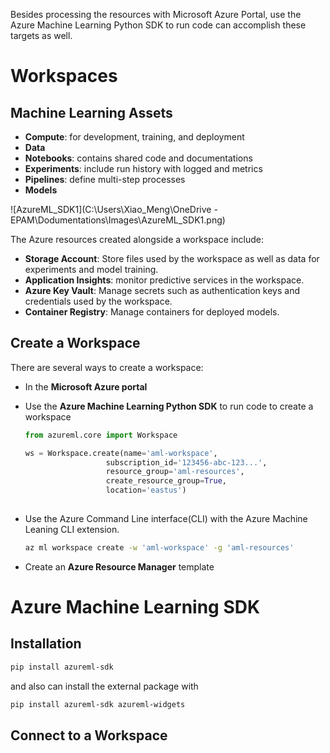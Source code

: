Besides processing the resources with Microsoft Azure Portal, use the Azure Machine Learning Python SDK to run code can accomplish these targets as well.



# Workspaces

## Machine Learning Assets

* **Compute**: for development, training, and deployment
* **Data**
* **Notebooks**: contains shared code and documentations
* **Experiments**: include run history with logged and metrics
* **Pipelines**: define multi-step processes
* **Models**

![AzureML_SDK1](C:\Users\Xiao_Meng\OneDrive - EPAM\Dodumentations\Images\AzureML_SDK1.png)

The Azure resources created alongside a workspace include:

- **Storage Account**: Store files used by the workspace as well as data for experiments and model training.
-  **Application Insights**: monitor predictive services in the workspace.
- **Azure Key Vault**: Manage secrets such as authentication keys and credentials used by the workspace.
- **Container Registry**: Manage containers for deployed models.



## Create a Workspace

There are several ways to create a workspace:

* In the **Microsoft Azure portal**

* Use the **Azure Machine Learning Python SDK** to run code to create a workspace

  ```python
  from azureml.core import Workspace
  
  ws = Workspace.create(name='aml-workspace',
  					subscription_id='123456-abc-123...',
  					resource_group='aml-resources',
  					create_resource_group=True,
  					location='eastus')
  					
  ```

* Use the Azure Command Line interface(CLI) with the Azure Machine Leaning CLI extension. 

  ```bash
  az ml workspace create -w 'aml-workspace' -g 'aml-resources'
  ```

* Create an **Azure Resource Manager** template



# Azure Machine Learning SDK

## Installation

```bash
pip install azureml-sdk
```

and also can install the external package with

```bash
pip install azureml-sdk azureml-widgets
```



## Connect to a Workspace